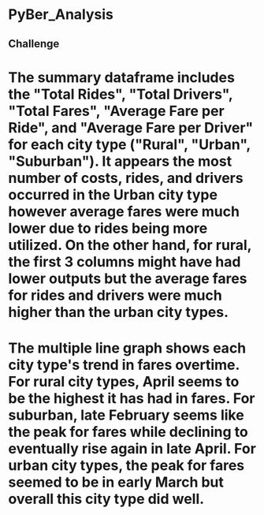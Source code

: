 # PyBer_Analysis

## Challenge

# The summary dataframe includes the "Total Rides", "Total Drivers", "Total Fares", "Average Fare per Ride", and "Average Fare per Driver" for each city type ("Rural", "Urban", "Suburban"). It appears the most number of costs, rides, and drivers occurred in the Urban city type however average fares were much lower due to rides being more utilized. On the other hand, for rural, the first 3 columns might have had lower outputs but the average fares for rides and drivers were much higher than the urban city types. 

# The multiple line graph shows each city type's trend in fares overtime. For rural city types, April seems to be the highest it has had in fares. For suburban, late February seems like the peak for fares while declining to eventually rise again in late April. For urban city types, the peak for fares seemed to be in early March but overall this city type did well. 
